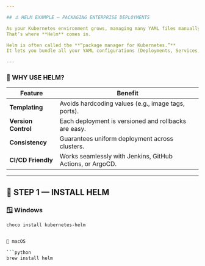 ```yaml
---

## ⚓ HELM EXAMPLE — PACKAGING ENTERPRISE DEPLOYMENTS

As your Kubernetes environment grows, managing many YAML files manually becomes cumbersome.  
That’s where **Helm** comes in.

Helm is often called the **“package manager for Kubernetes.”**  
It lets you bundle all your YAML configurations (Deployments, Services, Ingress, etc.) into a single **Helm chart** that can be versioned, parameterized, and deployed consistently across environments (Dev, Staging, Production).

---
```


### 🧩 WHY USE HELM?

| Feature | Benefit |
|----------|----------|
| **Templating** | Avoids hardcoding values (e.g., image tags, ports). |
| **Version Control** | Each deployment is versioned and rollbacks are easy. |
| **Consistency** | Guarantees uniform deployment across clusters. |
| **CI/CD Friendly** | Works seamlessly with Jenkins, GitHub Actions, or ArgoCD. |

---

## 🧱 STEP 1 — INSTALL HELM

### 🪟 Windows
```bash
choco install kubernetes-helm


🍎 macOS

```python
brew install helm
```
